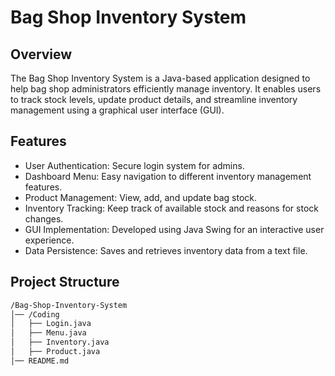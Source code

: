 # Bag Shop Inventory System

## Overview
The Bag Shop Inventory System is a Java-based application designed to help bag shop administrators efficiently manage inventory. It enables users to track stock levels, update product details, and streamline inventory management using a graphical user interface (GUI).


## Features
- User Authentication: Secure login system for admins.
- Dashboard Menu: Easy navigation to different inventory management features.
- Product Management: View, add, and update bag stock.
- Inventory Tracking: Keep track of available stock and reasons for stock changes.
- GUI Implementation: Developed using Java Swing for an interactive user experience.
- Data Persistence: Saves and retrieves inventory data from a text file.


## Project Structure
```bash
/Bag-Shop-Inventory-System
│── /Coding  
│   ├── Login.java  
│   ├── Menu.java  
│   ├── Inventory.java  
│   ├── Product.java  
│── README.md  
